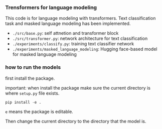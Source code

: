 ### Trensformers for language modeling

This code is for language modeling with transformers.
Text classification task and masked language modeling has been implemented.


-  `./src/base.py`: self attnetion and transformer block
-  `./src/transformer.py`: network architecture for text classification
-  `./experiments/classify.py`: training text classifier network 
-  `./experiments/masked_language_modeling`: Hugging face-based model for masked language modeling  

### how to run the models

first install the package. 

important: when install the package make sure the current directory is where `setup.py` file exists. 

```python
pip install -e .
```
`e` means the package is editable.

Then change the current directory to the directory that the model is.

